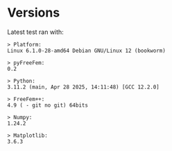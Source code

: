 # Versions

Latest test ran with:

```console
> Platform:
Linux 6.1.0-28-amd64 Debian GNU/Linux 12 (bookworm)

> pyFreeFem:
0.2

> Python:
3.11.2 (main, Apr 28 2025, 14:11:48) [GCC 12.2.0]

> FreeFem++:
4.9 ( - git no git) 64bits

> Numpy:
1.24.2

> Matplotlib:
3.6.3
```
